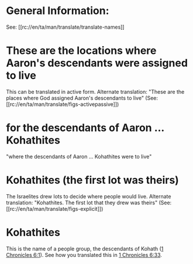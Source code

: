 # General Information:

See: [[rc://en/ta/man/translate/translate-names]]

# These are the locations where Aaron's descendants were assigned to live

This can be translated in active form. Alternate translation: "These are the places where God assigned Aaron's descendants to live" (See: [[rc://en/ta/man/translate/figs-activepassive]])

# for the descendants of Aaron ... Kohathites

"where the descendants of Aaron ... Kohathites were to live"

# Kohathites (the first lot was theirs)

The Israelites drew lots to decide where people would live. Alternate translation: "Kohathites. The first lot that they drew was theirs" (See: [[rc://en/ta/man/translate/figs-explicit]])

# Kohathites

This is the name of a people group, the descendants of Kohath ([1 Chronicles 6:1](./01.md)). See how you translated this in [1 Chronicles 6:33](./33.md).

